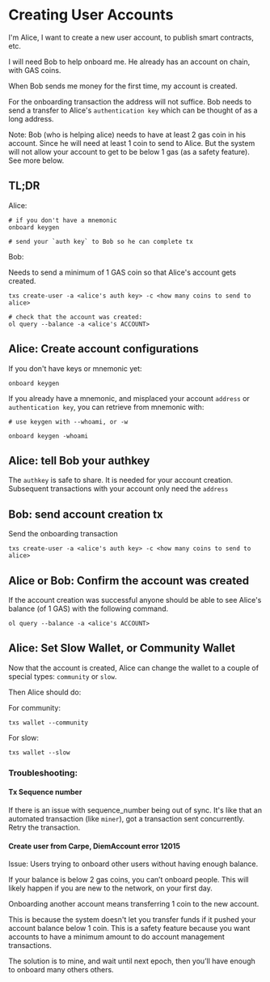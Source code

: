 # Creating User Accounts

I'm Alice, I want to create a new user account, to publish smart contracts, etc.

I will need Bob to help onboard me. He already has an account on chain, with GAS coins.

When Bob sends me money for the first time, my account is created.

For the onboarding transaction the address will not suffice. Bob needs to send a transfer to Alice's `authentication key` which can be thought of as a long address.

Note: Bob (who is helping alice) needs to have at least 2 gas coin in his account. Since he will need at least 1 coin to send to Alice. But the system will not allow your account to get to be below 1 gas (as a safety feature). See more below.

## TL;DR

Alice:
```
# if you don't have a mnemonic
onboard keygen

# send your `auth key` to Bob so he can complete tx

```

Bob:

Needs to send a minimum of 1 GAS coin so that Alice's account gets created.
```
txs create-user -a <alice's auth key> -c <how many coins to send to alice>

# check that the account was created:
ol query --balance -a <alice's ACCOUNT>
```

## Alice: Create account configurations

If you don't have keys or mnemonic yet:

```
onboard keygen
```

If you already have a mnemonic, and misplaced your account `address` or `authentication key`, you can retrieve from mnemonic with:

```
# use keygen with --whoami, or -w

onboard keygen -whoami
```
## Alice: tell Bob your authkey

The `authkey` is safe to share. It is needed for your account creation. 
Subsequent transactions with your account only need the `address`
## Bob: send account creation tx

Send the onboarding transaction
```
txs create-user -a <alice's auth key> -c <how many coins to send to alice>
```


## Alice or Bob: Confirm the account was created

If the account creation was successful anyone should be able to see Alice's balance (of 1 GAS) with the following command.

```
ol query --balance -a <alice's ACCOUNT>
```

## Alice: Set Slow Wallet, or Community Wallet

Now that the account is created, Alice can change the wallet to a couple of special types: `community` or `slow`.


Then Alice should do:

For community:
```
txs wallet --community
```

For slow:
```
txs wallet --slow
```


### Troubleshooting:

#### Tx Sequence number
If there is an issue with sequence_number being out of sync. It's like that an automated transaction (like `miner`), got a transaction sent concurrently. Retry the transaction.

#### Create user from Carpe, DiemAccount error 12015

Issue: Users trying to onboard other users without having enough balance.


If your balance is below 2 gas coins, you can’t onboard people. This will likely happen if you are new to the network, on your first day. 

Onboarding another account means transferring 1 coin to the new account.

This is because the system doesn't let you transfer funds if it pushed your account balance below 1 coin. This is a safety feature because you want accounts to have a minimum amount to do account management transactions.

The solution is to mine, and wait until next epoch, then you’ll have enough to onboard many others others.